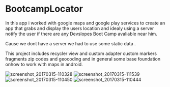 # BootcampLocator
In this app i worked with google maps and google play services to create an app that grabs and display the users location 
and idealy using a server notify the user if there are any Devslopes Boot Camp avaliable near him.

Cause we dont have a server we had to use some static data .

This project includes recycler view and custom adapter 
custom markers 
fragments 
zip codes and geocoding
and in general some base foundation onhow to work with maps in android.


![screenshot_20170315-110328](https://cloud.githubusercontent.com/assets/21143253/23941300/fc620db8-0970-11e7-913a-7f02b899bb50.png)
![screenshot_20170315-111539](https://cloud.githubusercontent.com/assets/21143253/23941305/0033dcbe-0971-11e7-9f56-e65015197fcc.png)
![screenshot_20170315-110450](https://cloud.githubusercontent.com/assets/21143253/23941307/023bdafc-0971-11e7-8a72-d1eb953157f3.png)
![screenshot_20170315-110444](https://cloud.githubusercontent.com/assets/21143253/23941309/0414247e-0971-11e7-8d50-be6b8a37b4b5.png)



